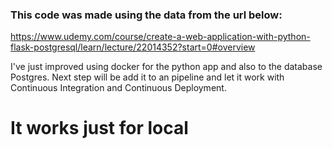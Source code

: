 ### This code was made using the data from the url below:
https://www.udemy.com/course/create-a-web-application-with-python-flask-postgresql/learn/lecture/22014352?start=0#overview

I've just improved using docker for the python app and also to the database Postgres.
Next step will be add it to an pipeline and let it work with Continuous Integration and Continuous Deployment.

# It works just for local
